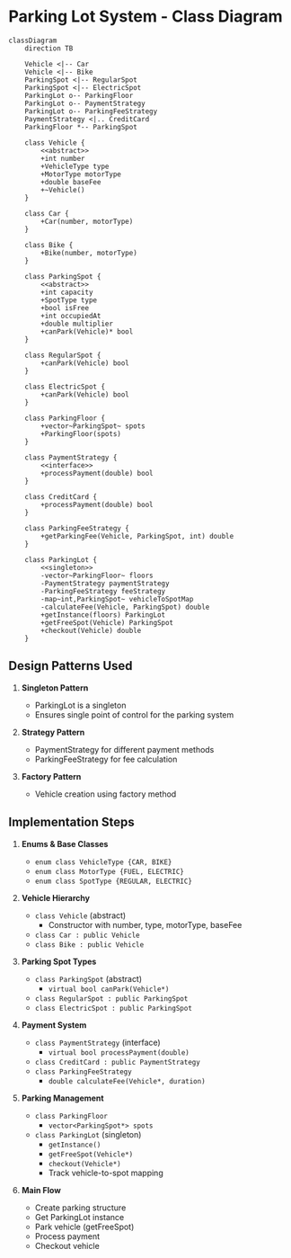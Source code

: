 # Parking Lot System - Class Diagram

```mermaid
classDiagram
    direction TB

    Vehicle <|-- Car
    Vehicle <|-- Bike
    ParkingSpot <|-- RegularSpot
    ParkingSpot <|-- ElectricSpot
    ParkingLot o-- ParkingFloor
    ParkingLot o-- PaymentStrategy
    ParkingLot o-- ParkingFeeStrategy
    PaymentStrategy <|.. CreditCard
    ParkingFloor *-- ParkingSpot

    class Vehicle {
        <<abstract>>
        +int number
        +VehicleType type
        +MotorType motorType
        +double baseFee
        +~Vehicle()
    }

    class Car {
        +Car(number, motorType)
    }

    class Bike {
        +Bike(number, motorType)
    }

    class ParkingSpot {
        <<abstract>>
        +int capacity
        +SpotType type
        +bool isFree
        +int occupiedAt
        +double multiplier
        +canPark(Vehicle)* bool
    }

    class RegularSpot {
        +canPark(Vehicle) bool
    }

    class ElectricSpot {
        +canPark(Vehicle) bool
    }

    class ParkingFloor {
        +vector~ParkingSpot~ spots
        +ParkingFloor(spots)
    }

    class PaymentStrategy {
        <<interface>>
        +processPayment(double) bool
    }

    class CreditCard {
        +processPayment(double) bool
    }

    class ParkingFeeStrategy {
        +getParkingFee(Vehicle, ParkingSpot, int) double
    }

    class ParkingLot {
        <<singleton>>
        -vector~ParkingFloor~ floors
        -PaymentStrategy paymentStrategy
        -ParkingFeeStrategy feeStrategy
        -map~int,ParkingSpot~ vehicleToSpotMap
        -calculateFee(Vehicle, ParkingSpot) double
        +getInstance(floors) ParkingLot
        +getFreeSpot(Vehicle) ParkingSpot
        +checkout(Vehicle) double
    }

```

## Design Patterns Used

1. **Singleton Pattern**
   - ParkingLot is a singleton
   - Ensures single point of control for the parking system

2. **Strategy Pattern**
   - PaymentStrategy for different payment methods
   - ParkingFeeStrategy for fee calculation

3. **Factory Pattern**
   - Vehicle creation using factory method

## Implementation Steps

1. **Enums & Base Classes**
   - `enum class VehicleType {CAR, BIKE}`
   - `enum class MotorType {FUEL, ELECTRIC}`
   - `enum class SpotType {REGULAR, ELECTRIC}`

2. **Vehicle Hierarchy**
   - `class Vehicle` (abstract)
     - Constructor with number, type, motorType, baseFee
   - `class Car : public Vehicle`
   - `class Bike : public Vehicle`

3. **Parking Spot Types**
   - `class ParkingSpot` (abstract)
     - `virtual bool canPark(Vehicle*)`
   - `class RegularSpot : public ParkingSpot`
   - `class ElectricSpot : public ParkingSpot`

4. **Payment System**
   - `class PaymentStrategy` (interface)
     - `virtual bool processPayment(double)`
   - `class CreditCard : public PaymentStrategy`
   - `class ParkingFeeStrategy`
     - `double calculateFee(Vehicle*, duration)`

5. **Parking Management**
   - `class ParkingFloor`
     - `vector<ParkingSpot*> spots`
   - `class ParkingLot` (singleton)
     - `getInstance()`
     - `getFreeSpot(Vehicle*)`
     - `checkout(Vehicle*)`
     - Track vehicle-to-spot mapping

6. **Main Flow**
   - Create parking structure
   - Get ParkingLot instance
   - Park vehicle (getFreeSpot)
   - Process payment
   - Checkout vehicle
